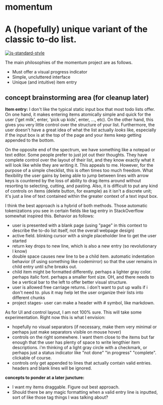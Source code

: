 # momentum
A (hopefully) unique variant of the classic to-do list.
===========================

[![js-standard-style](https://cdn.rawgit.com/feross/standard/master/badge.svg)](https://github.com/feross/standard)

The main philosophies of the momentum project are as follows.
* Must offer a visual progress indicator
* Simple, uncluttered interface
* Unique (and intuitive) item entry


## concept brainstorming area (for cleanup later)

**Item entry:** 
I don't like the typical static input box that most todo lists offer. On one hand, it makes entering items atomically simple and quick for the user ('get milk', enter, 'pick up kids', enter, ..., etc). On the other hand, this gives you very little control over the structure of your list. Furthermore, the user doesn't have a great idea of what the list actually *looks* like, especially if the input box is at the top of the page and your items keep getting appended to the bottom.

On the opposite end of the spectrum, we have something like a notepad or text editor. Some people prefer to just jot out their thoughts. They have complete control over the layout of their list, and they know exactly what it will look like while they are writing it. This appeals to me. However, for the purpose of a simple checklist, this is often times too much freedom. What flexibility the user gains by being able to jump between lines with arrow keys is countered by the loss of ability to drag items around without resorting to selecting, cutting, and pasting. Also, it is difficult to put any kind of controls on items (delete button, for example) as it isn't a discrete unit; it's just a line of text contained within the greater context of a text input box.  

I think the best approach is a hybrid of both methods. Those automatic tokenizations you see in certain fields like tag entry in StackOverflow somewhat inspired this. Behavior as follows:
* user is presented with a blank page (using "page" in this context to describe the to-do list itself, not the overall webpage design)
* active field. blinking cursor with a single placeholder line to get the user started
* return key drops to new line, which is also a new entry (so revolutionary I know)
* double space causes new line to be a child item. automatic indentation behavior (if using something like codemirror) so that the user remains in child entry until s/he breaks out. 
* child item might be formatted differently. perhaps a lighter gray color. perhaps italic font. perhaps a smaller font size. OH, and there needs to be a vertical bar to the left to offer better visual structure.
* user is allowed free carriage returns. i don't want to put up walls if i don't need to. plus it may help let the user organize their lists into different chunks
* project stages- user can make a header with # symbol, like markdown. 

As for UI and control layout, I am not 100% sure. This will take some experimentation. Right now this is what I envision:
* hopefully no visual separators (if necessary, make them very minimal or perhaps just make separators visible on mouse hover)
* controls on the right somewhere. I want them close to the items but far enough that the user has plenty of space to write lengthier item descriptions. i'm thinking of a light gray circle with a checkmark, or perhaps just a status indicator like "not done" "in progress" "complete". clickable of course. 
* controls only get appended to lines that actually contain valid entries. headers and blank lines will be ignored.

**concepts to ponder at a later juncture:**
* I want my items draggable. Figure out best approach.
* Should there be any magic formatting when a valid entry line is inputted, sort of like those tag things I was talking about? 

